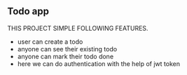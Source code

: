  ## Todo app


THIS PROJECT SIMPLE FOLLOWING FEATURES.

 - user can create a todo
 - anyone can see their existing todo
 - anyone can mark their todo done
 - here we can do authentication with the help of jwt token

 
